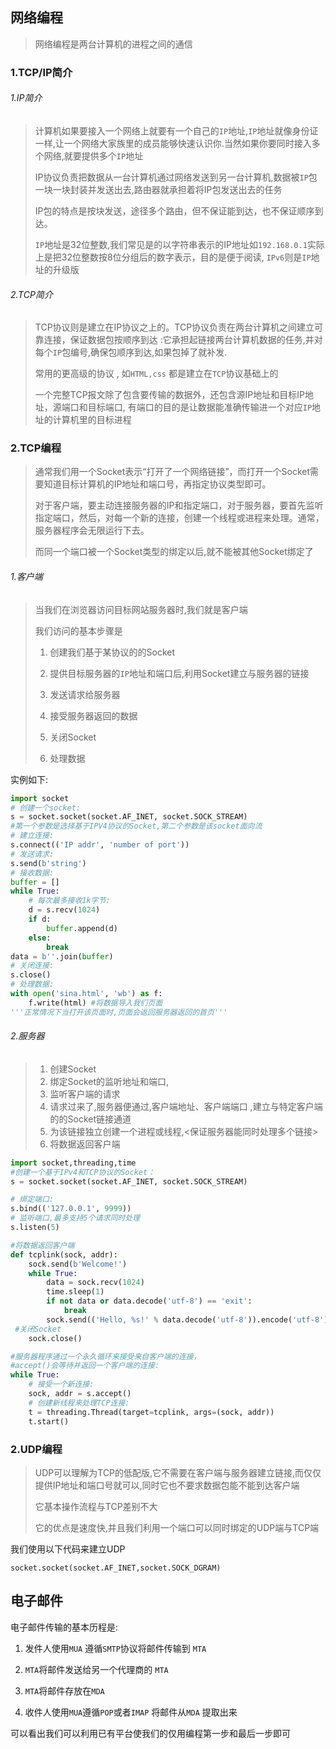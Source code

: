 ## 网络编程

>   网络编程是两台计算机的进程之间的通信

### 1.TCP/IP简介

###### 1.IP简介

>   计算机如果要接入一个网络上就要有一个自己的`IP`地址,`IP`地址就像身份证一样,让一个网络大家族里的成员能够快速认识你.当然如果你要同时接入多个网络,就要提供多个`IP`地址
>
>    IP协议负责把数据从一台计算机通过网络发送到另一台计算机,数据被`IP`包一块一块封装并发送出去,路由器就承担着将IP包发送出去的任务  
>
>   IP包的特点是按块发送，途径多个路由，但不保证能到达，也不保证顺序到达。 
>
>   `IP`地址是32位整数,我们常见是的以字符串表示的IP地址如`192.168.0.1`实际上是把32位整数按8位分组后的数字表示，目的是便于阅读, `IPv6`则是`IP`地址的升级版



###### 2.TCP简介

>    TCP协议则是建立在IP协议之上的。TCP协议负责在两台计算机之间建立可靠连接，保证数据包按顺序到达 :它承担起链接两台计算机数据的任务,并对每个`IP`包编号,确保包顺序到达,如果包掉了就补发.
>
>   常用的更高级的协议 , 如`HTML,css` 都是建立在`TCP`协议基础上的
>
>    一个完整TCP报文除了包含要传输的数据外，还包含源IP地址和目标IP地址，源端口和目标端口, 有端口的目的是让数据能准确传输进一个对应`IP`地址的计算机里的目标进程



### 2.TCP编程

>    通常我们用一个Socket表示“打开了一个网络链接”，而打开一个Socket需要知道目标计算机的IP地址和端口号，再指定协议类型即可。 
>
>    对于客户端，要主动连接服务器的IP和指定端口，对于服务器，要首先监听指定端口，然后，对每一个新的连接，创建一个线程或进程来处理。通常，服务器程序会无限运行下去。 
>
>   而同一个端口被一个Socket类型的绑定以后,就不能被其他Socket绑定了



###### 1.客户端

>   当我们在浏览器访问目标网站服务器时,我们就是客户端
>
>   我们访问的基本步骤是 
>
>   1. 创建我们基于某协议的的Socket
>
>   2.  提供目标服务器的`IP`地址和端口后,利用Socket建立与服务器的链接
>   3.  发送请求给服务器
>   4.  接受服务器返回的数据
>   5.  关闭Socket
>   6.  处理数据

实例如下:

```python
import socket
# 创建一个socket:
s = socket.socket(socket.AF_INET, socket.SOCK_STREAM)
#第一个参数是选择基于IPV4协议的Socket,第二个参数是该socket面向流
# 建立连接:
s.connect(('IP addr', 'number of port'))
# 发送请求:
s.send(b'string')
# 接收数据:
buffer = []
while True:
    # 每次最多接收1k字节:
    d = s.recv(1024)
    if d:
        buffer.append(d)
    else:
        break
data = b''.join(buffer)
# 关闭连接:
s.close()
# 处理数据:
with open('sina.html', 'wb') as f:
    f.write(html) #将数据导入我们页面
'''正常情况下当打开该页面时,页面会返回服务器返回的首页'''
```



###### 2.服务器

>   1.  创建Socket
>   2.  绑定Socket的监听地址和端口,
>   3.  监听客户端的请求
>   4.  请求过来了,服务器便通过,客户端地址、客户端端口 ,建立与特定客户端的的Socket链接通道
>   5.  为该链接独立创建一个进程或线程,<保证服务器能同时处理多个链接>
>   6.  将数据返回客户端

```python
import socket,threading,time
#创建一个基于IPv4和TCP协议的Socket：
s = socket.socket(socket.AF_INET, socket.SOCK_STREAM)

# 绑定端口:
s.bind(('127.0.0.1', 9999))
# 监听端口,最多支持5个请求同时处理 
s.listen(5)

#将数据返回客户端
def tcplink(sock, addr):
    sock.send(b'Welcome!') 
    while True:
        data = sock.recv(1024)
        time.sleep(1)
        if not data or data.decode('utf-8') == 'exit':
            break
        sock.send(('Hello, %s!' % data.decode('utf-8')).encode('utf-8')) 
 #关闭Socket
    sock.close()

#服务器程序通过一个永久循环来接受来自客户端的连接，
#accept()会等待并返回一个客户端的连接:
while True:
    # 接受一个新连接:
    sock, addr = s.accept()
    # 创建新线程来处理TCP连接:
    t = threading.Thread(target=tcplink, args=(sock, addr))
    t.start()
```



### 2.UDP编程

>   UDP可以理解为TCP的低配版,它不需要在客户端与服务器建立链接,而仅仅提供IP地址和端口号就可以,同时它也不要求数据包能不能到达客户端
>
>   它基本操作流程与TCP差别不大
>
>   它的优点是速度快,并且我们利用一个端口可以同时绑定的UDP端与TCP端

我们使用以下代码来建立UDP

 `socket.socket(socket.AF_INET,socket.SOCK_DGRAM)`





## 电子邮件

电子邮件传输的基本历程是:

1.  发件人使用`MUA` <Mail user aggent> 遵循`SMTP`<Simple Mail Transfer Protocol>协议将邮件传输到 `MTA` <Mail transfer aggent>

1.  `MTA`将邮件发送给另一个代理商的 `MTA`  

1.  `MTA`将邮件存放在`MDA` <Mail delivery agget>

1.  收件人使用`MUA`遵循`POP`<Post Office Protocol >或者`IMAP`<Internet Message Access Protocol> 将邮件从`MDA` 提取出来

可以看出我们可以利用已有平台使我们的仅用编程第一步和最后一步即可


